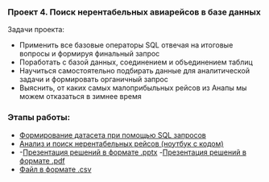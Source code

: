 ### Проект 4. Поиск нерентабельных авиарейсов в базе данных  

Задачи проекта:    
- Применить все базовые операторы SQL отвечая на итоговые вопросы и формируя финальный запрос
- Поработать с базой данных, соединением и объединением таблиц
- Научиться самостоятельно подбирать данные для аналитической задачи и формировать органичный запрос
- Выяснить, от каких самых малоприбыльных рейсов из Анапы мы можем отказаться в зимнее время

### Этапы работы:
- [Формирование датасета при помощью SQL запросов](https://github.com/morenaconrosa/SkillFactory/blob/main/Module_04/SQL.txt)
- [Анализ и поиск нерентабельных рейсов (ноутбук с кодом)](https://github.com/morenaconrosa/SkillFactory/blob/main/Module_04/Pogosyan_aircraft_anapa.ipynb)
- -[Презентация решений в формате .pptx](https://github.com/morenaconrosa/SkillFactory/blob/main/Module_04/%D0%90%D0%B2%D0%B8%D0%B0%D1%80%D0%B5%D0%B9%D1%81%D1%8B%20%D0%B1%D0%B5%D0%B7%20%D0%BF%D0%BE%D1%82%D0%B5%D1%80%D1%8C.pptx)
-[Презентация решений в формате .pdf](https://github.com/morenaconrosa/SkillFactory/blob/main/Module_04/%D0%90%D0%B2%D0%B8%D0%B0%D1%80%D0%B5%D0%B9%D1%81%D1%8B%20%D0%B1%D0%B5%D0%B7%20%D0%BF%D0%BE%D1%82%D0%B5%D1%80%D1%8C.pdf)
- [Файл в формате .csv](https://github.com/morenaconrosa/SkillFactory/blob/main/Module_04/Anapa_winter_flights.csv)

